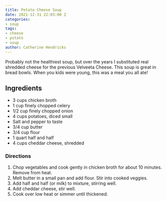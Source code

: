 ```yaml
---
title: Potato Cheese Soup
date: 2021-12-31 22:03:00 Z
categories:
- soup
tags:
- cheese
- potato
- soup
author: Catherine Hendricks
---
```


Probably not the healthiest soup, but over the years I substituted real shredded cheese for the previous Velveeta Cheese. This soup is great in bread bowls. When you kids were young, this was a meal you all ate! 

## Ingredients
* 3 cups chicken broth
* 1 cup finely chopped celery
* 1/2 cup finely chopped onion
* 4 cups potatoes, diced small
* Salt and pepper to taste
* 3/4 cup butter
* 3/4 cup flour
* 1 quart half and half
* 4 cups cheddar cheese, shredded

### Directions
1. Chop vegetables and cook gently in chicken broth for about 10 minutes. Remove from heat.
2. Melt butter in a small pan and add flour. Stir into cooked veggies.
3. Add half and half (or milk) to mixture, stirring well. 
4. Add cheddar cheese, stir well. 
5. Cook over low heat or simmer until thickened. 